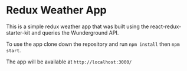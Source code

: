 # Redux Weather App

This is a simple redux weather app that was built using the react-redux-starter-kit and queries the Wunderground API.

To use the app clone down the repository and run `npm install` then `npm start`.

The app will be available at `http://localhost:3000/`
